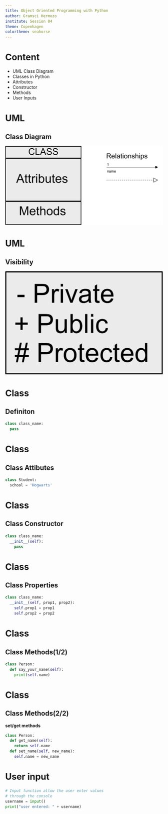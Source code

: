 ```yaml
---
title: Object Oriented Programming with Python
author: Gramsci Hermozo
institute: Session 04
theme: Copenhagen
colortheme: seahorse
---
```


# Content
+ UML Class Diagram
+ Classes in Python
+ Attributes
+ Constructor
+ Methods
+ User Inputs

# UML
## Class Diagram
![](class_diagram.png)

# UML
## Visibility
![](visibility.png)

# Class
## Definiton
```python
class class_name:
  pass
```

# Class
## Class Attibutes
```python
class Student:
  school = 'Hogwarts'
```
  
# Class
## Class Constructor
```python
class class_name:
  __init__(self):
    pass
```

# Class
## Class Properties
```python
class class_name:
  __init__(self, prop1, prop2):
    self.prop1 = prop1
    self.prop2 = prop2
```

# Class
## Class Methods(1/2)
```python
class Person:
  def say_your_name(self):
    print(self.name)
```

# Class
## Class Methods(2/2)
**set/get methods**
```python
class Person:
  def get_name(self):
    return self.name
  def set_name(self, new_name):
    self.name = new_name
```

# User input
```python
# Input function allow the user enter values 
# through the console
username = input()
print("user entered: " + username)
```
